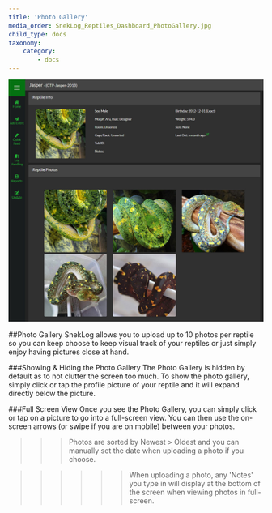 ```yaml
---
title: 'Photo Gallery'
media_order: SnekLog_Reptiles_Dashboard_PhotoGallery.jpg
child_type: docs
taxonomy:
    category:
        - docs
---
```


![](SnekLog_Reptiles_Dashboard_PhotoGallery.jpg)

##Photo Gallery
SnekLog allows you to upload up to 10 photos per reptile so you can keep choose to keep visual track of your reptiles or just simply enjoy having pictures close at hand.

###Showing & Hiding the Photo Gallery
The Photo Gallery is hidden by default as to not clutter the screen too much. To show the photo gallery, simply click or tap the profile picture of your reptile and it will expand directly below the picture.

###Full Screen View
Once you see the Photo Gallery, you can simply click or tap on a picture to go into a full-screen view. You can then use the on-screen arrows (or swipe if you are on mobile) between your photos.

>>> Photos are sorted by Newest > Oldest and you can manually set the date when uploading a photo if you choose.

<!--
Seperator
-->

>>>>>> When uploading a photo, any 'Notes' you type in will display at the bottom of the screen when viewing photos in full-screen.
